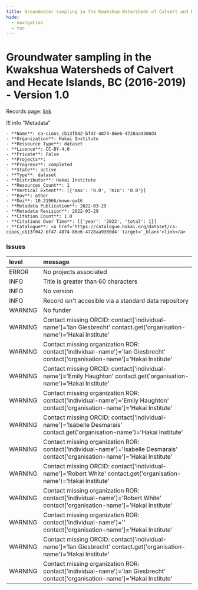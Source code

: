 ```yaml
---
title: Groundwater sampling in the Kwakshua Watersheds of Calvert and Hecate Islands, BC (2016-2019) - Version 1.0
hide:
  - navigation
  - toc
---
```


# Groundwater sampling in the Kwakshua Watersheds of Calvert and Hecate Islands, BC (2016-2019) - Version 1.0

Records page: <a href='https://catalogue.hakai.org/dataset/ca-cioos_cb13f042-bf47-4874-86e6-4728aa9380d4' target='_blank'>link</a>

<div id='map'></div>

!!! info "Metadata"
    
    - **Name**: ca-cioos_cb13f042-bf47-4874-86e6-4728aa9380d4 
    - **Organization**: Hakai Institute 
    - **Ressource Type**: dataset 
    - **Licence**: CC-BY-4.0 
    - **Private**: False 
    - **Projects**:  
    - **Progress**: completed 
    - **State**: active 
    - **Type**: dataset 
    - **Distributor**: Hakai Institute 
    - **Resources Count**: 1 
    - **Vertical Extent**: [{'max': '0.0', 'min': '0.0'}] 
    - **Eov**: other 
    - **Doi**: 10.21966/mnwn-gw16 
    - **Metadata Publication**: 2022-03-29 
    - **Metadata Revision**: 2022-03-29 
    - **Citation Count**: 1.0 
    - **Citations Over Time**: [{'year': '2022', 'total': 1}] 
    - **Catalogue**: <a href='https://catalogue.hakai.org/dataset/ca-cioos_cb13f042-bf47-4874-86e6-4728aa9380d4' target='_blank'>link</a> 

### Issues

| level   | message                                                                                                                           |
|:--------|:----------------------------------------------------------------------------------------------------------------------------------|
| ERROR   | No projects associated                                                                                                            |
| INFO    | Title is greater than 60 characters                                                                                               |
| INFO    | No version                                                                                                                        |
| INFO    | Record isn't accesible via a standard data repository                                                                             |
| WARNING | No funder                                                                                                                         |
| WARNING | Contact missing ORCID: contact['individual-name']='Ian Giesbrecht' contact.get('organisation-name')='Hakai Institute'             |
| WARNING | Contact missing organization ROR:  contact['individual-name']='Ian Giesbrecht' contact['organisation-name']='Hakai Institute'     |
| WARNING | Contact missing ORCID: contact['individual-name']='Emily Haughton' contact.get('organisation-name')='Hakai Institute'             |
| WARNING | Contact missing organization ROR:  contact['individual-name']='Emily Haughton' contact['organisation-name']='Hakai Institute'     |
| WARNING | Contact missing ORCID: contact['individual-name']='Isabelle Desmarais' contact.get('organisation-name')='Hakai Institute'         |
| WARNING | Contact missing organization ROR:  contact['individual-name']='Isabelle Desmarais' contact['organisation-name']='Hakai Institute' |
| WARNING | Contact missing ORCID: contact['individual-name']='Robert White' contact.get('organisation-name')='Hakai Institute'               |
| WARNING | Contact missing organization ROR:  contact['individual-name']='Robert White' contact['organisation-name']='Hakai Institute'       |
| WARNING | Contact missing organization ROR:  contact['individual-name']='' contact['organisation-name']='Hakai Institute'                   |
| WARNING | Contact missing ORCID: contact['individual-name']='Ian Giesbrecht' contact.get('organisation-name')='Hakai Institute'             |
| WARNING | Contact missing organization ROR:  contact['individual-name']='Ian Giesbrecht' contact['organisation-name']='Hakai Institute'     |

<script>
   document.addEventListener("DOMContentLoaded", function() {
    var map = L.map('map').setView([51.505, -125.09], 5);
    L.tileLayer('https://tile.openstreetmap.org/{z}/{x}/{y}.png', {
        maxZoom: 19,
        attribution: '&copy; <a href="http://www.openstreetmap.org/copyright">OpenStreetMap</a>'
    }).addTo(map);
    var geojsonFeature = {
        "type": "Feature",
        "properties": {
            "name" : "Groundwater sampling in the Kwakshua Watersheds of Calvert and Hecate Islands, BC (2016-2019) - Version 1.0"
        },
        "geometry": {'type': 'Polygon', 'coordinates': [[[-128.98931373, 50.8340959], [-127.03580726, 50.8340959], [-127.03580726, 52.33530479], [-128.98931373, 52.33530479], [-128.98931373, 50.8340959]]]}
    }
    L.geoJSON(geojsonFeature).addTo(map);
   })
</script>